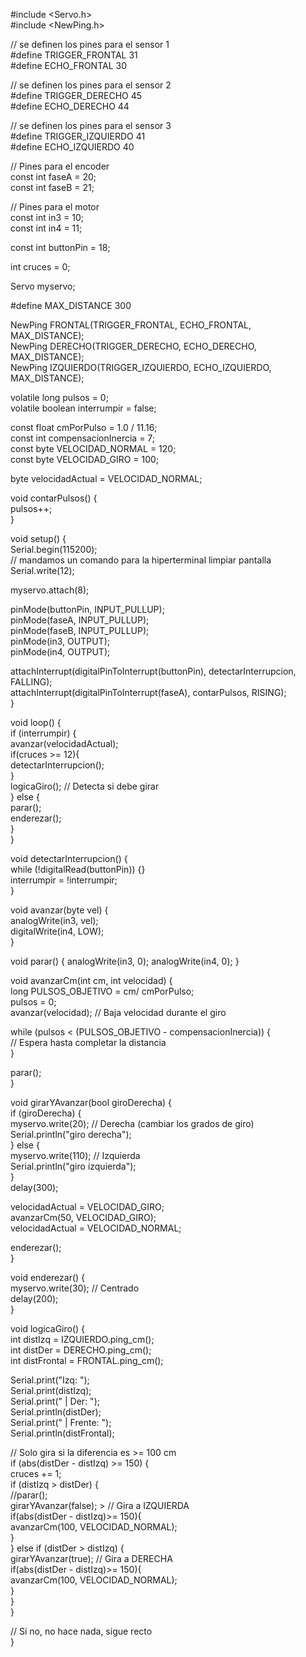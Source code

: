 #include <Servo.h>  
#include <NewPing.h>  
  
// se definen los pines para el sensor 1   
#define TRIGGER_FRONTAL 31    
#define ECHO_FRONTAL 30    
    
// se definen los pines para el sensor 2   
#define TRIGGER_DERECHO 45    
#define ECHO_DERECHO 44    
    
// se definen los pines para el sensor 3  
#define TRIGGER_IZQUIERDO 41    
#define ECHO_IZQUIERDO 40    
  
// Pines para el encoder  
const int faseA = 20;  
const int faseB = 21;  
  
// Pines para el motor  
const int in3 = 10;  
const int in4 = 11;  
  
const int buttonPin = 18;  
  
int cruces = 0;  
  
Servo myservo;  
  
#define MAX_DISTANCE 300  
  
NewPing FRONTAL(TRIGGER_FRONTAL, ECHO_FRONTAL, MAX_DISTANCE);  
NewPing DERECHO(TRIGGER_DERECHO, ECHO_DERECHO, MAX_DISTANCE);  
NewPing IZQUIERDO(TRIGGER_IZQUIERDO, ECHO_IZQUIERDO, MAX_DISTANCE);  
  
volatile long pulsos = 0;  
volatile boolean interrumpir = false;  
  
const float cmPorPulso = 1.0 / 11.16;  
const int compensacionInercia = 7;  
const byte VELOCIDAD_NORMAL = 120;  
const byte VELOCIDAD_GIRO = 100;  
  
byte velocidadActual = VELOCIDAD_NORMAL;  
  
void contarPulsos() {  
  pulsos++;  
}  
  
void setup() {  
  Serial.begin(115200);  
  // mandamos un comando para la hiperterminal limpiar pantalla  
  Serial.write(12);  
  
  myservo.attach(8);  
  
  pinMode(buttonPin, INPUT_PULLUP);  
  pinMode(faseA, INPUT_PULLUP);  
  pinMode(faseB, INPUT_PULLUP);  
  pinMode(in3, OUTPUT);  
  pinMode(in4, OUTPUT);  
  
  attachInterrupt(digitalPinToInterrupt(buttonPin), detectarInterrupcion, FALLING);  
  attachInterrupt(digitalPinToInterrupt(faseA), contarPulsos, RISING);  
}  
  
void loop() {  
  if (interrumpir) {  
    avanzar(velocidadActual);  
    if(cruces >= 12){  
      detectarInterrupcion();  
    }  
    logicaGiro();  // Detecta si debe girar    
  } else {  
    parar();  
    enderezar();  
  }  
}  
  
void detectarInterrupcion() {  
  while (!digitalRead(buttonPin)) {}  
  interrumpir = !interrumpir;  
}  
  
void avanzar(byte vel) {  
  analogWrite(in3, vel);  
  digitalWrite(in4, LOW);  
}  
  
void parar() {
  analogWrite(in3, 0);
  analogWrite(in4, 0);
}
  
void avanzarCm(int cm, int velocidad) {  
  long PULSOS_OBJETIVO = cm/ cmPorPulso;  
  pulsos = 0;  
  avanzar(velocidad);  // Baja velocidad durante el giro  
  
  while (pulsos < (PULSOS_OBJETIVO - compensacionInercia)) {  
    // Espera hasta completar la distancia   
  }  
  
  parar();  
}  

void girarYAvanzar(bool giroDerecha) {  
  if (giroDerecha) {  
    myservo.write(20);  // Derecha (cambiar los grados de giro)  
    Serial.println("giro derecha");  
  } else {  
    myservo.write(110);  // Izquierda   
    Serial.println("giro izquierda");  
  }  
  delay(300);  
  
  velocidadActual = VELOCIDAD_GIRO;  
  avanzarCm(50, VELOCIDAD_GIRO);  
  velocidadActual = VELOCIDAD_NORMAL;  
  
  enderezar();  
}  
  
void enderezar() {  
  myservo.write(30);  // Centrado  
  delay(200);  
}   
  
void logicaGiro() {  
  int distIzq = IZQUIERDO.ping_cm();  
  int distDer = DERECHO.ping_cm();  
  int distFrontal = FRONTAL.ping_cm();  
  
  Serial.print("Izq: ");  
  Serial.print(distIzq);  
  Serial.print(" | Der: ");  
  Serial.println(distDer);  
  Serial.print(" | Frente: ");  
  Serial.println(distFrontal);  
  
  // Solo gira si la diferencia es >= 100 cm  
  if (abs(distDer - distIzq) >= 150) {  
      cruces += 1;  
    if (distIzq > distDer) {  
      //parar();  
      girarYAvanzar(false);  > // Gira a IZQUIERDA     
      if(abs(distDer - distIzq)>= 150){  
        avanzarCm(100, VELOCIDAD_NORMAL);  
      }  
    } else if (distDer > distIzq) {  
      girarYAvanzar(true); // Gira a DERECHA  
      if(abs(distDer - distIzq)>= 150){  
        avanzarCm(100, VELOCIDAD_NORMAL);  
      }  
    }  
  }  
    
  
  // Si no, no hace nada, sigue recto   
}  
